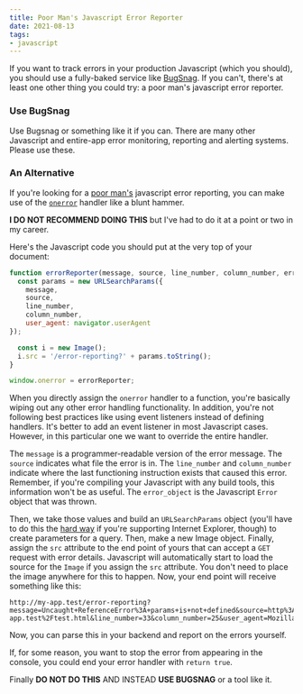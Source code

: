 ```yaml
---
title: Poor Man's Javascript Error Reporter
date: 2021-08-13
tags:
- javascript
---
```

If you want to track errors in your production Javascript (which you should), you should use a fully-baked service like [BugSnag](https://www.bugsnag.com/).  If you can't, there's at least one other thing you could try: a poor man's javascript error reporter.

<!--more-->

### Use BugSnag

Use Bugsnag or something like it if you can. There are many other Javascript and entire-app error monitoring, reporting and alerting systems. Please use these.

### An Alternative

If you're looking for a [poor man's](https://www.merriam-webster.com/dictionary/poor%20man%27s) javascript error reporting, you can make use of the [`onerror`](https://developer.mozilla.org/en-US/docs/Web/API/GlobalEventHandlers/onerror) handler like a blunt hammer.

**I DO NOT RECOMMEND DOING THIS** but I've had to do it at a point or two in my career.

Here's the Javascript code you should put at the very top of your document:

```javascript
function errorReporter(message, source, line_number, column_number, error_object) {
  const params = new URLSearchParams({
    message,
    source,
    line_number,
    column_number,
    user_agent: navigator.userAgent
});

  const i = new Image();
  i.src = '/error-reporting?' + params.toString();
}

window.onerror = errorReporter;
```

When you directly assign the `onerror` handler to a function, you're basically wiping out any other error handling functionality. In addition, you're not following best practices like using event listeners instead of defining handlers. It's better to add an event listener in most Javascript cases. However, in this particular one we want to override the entire handler.

The `message` is a programmer-readable version of the error message.  The `source` indicates what file the error is in.  The `line_number` and `column_number` indicate where the last functioning instruction exists that caused this error.  Remember, if you're compiling your Javascript with any build tools, this information won't be as useful.  The `error_object` is the Javascript `Error` object that was thrown.

Then, we take those values and build an `URLSearchParams` object (you'll have to do this the [hard way](https://stackoverflow.com/questions/111529/how-to-create-query-parameters-in-javascript) if you're supporting Internet Explorer, though) to create parameters for a query.  Then, make a new Image object.  Finally, assign the `src` attribute to the end point of yours that can accept a `GET` request with error details.  Javascript will automatically start to load the source for the `Image` if you assign the `src` attribute.  You don't need to place the image anywhere for this to happen.  Now, your end point will receive something like this:

```
http://my-app.test/error-reporting?message=Uncaught+ReferenceError%3A+params+is+not+defined&source=http%3A%2F%2Fmy-app.test%2Ftest.html&line_number=33&column_number=25&user_agent=Mozilla%2F5.0+%28Macintosh%3B+Intel+Mac+OS+X+10_15_7%29+AppleWebKit...
```

Now, you can parse this in your backend and report on the errors yourself.

If, for some reason, you want to stop the error from appearing in the console, you could end your error handler with `return true`.

Finally **DO NOT DO THIS** AND INSTEAD **USE BUGSNAG** or a tool like it.